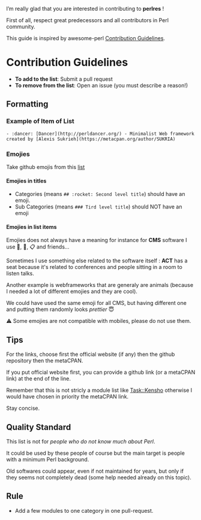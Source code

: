 I’m really glad that you are interested in contributing to **perlres** !

First of all, respect great predecessors and all contributors in Perl community.

This guide is inspired by awesome-perl [Contribution Guidelines](https://github.com/hachiojipm/awesome-perl/blob/master/CONTRIBUTING.md).

# Contribution Guidelines

* **To add to the list**: Submit a pull request
* **To remove from the list**: Open an issue (you must describe a reason!)

## Formatting
### Example of Item of List

```
- :dancer: [Dancer](http://perldancer.org/) - Minimalist Web framework created by [Alexis Sukrieh](https://metacpan.org/author/SUKRIA)
```

### Emojies
Take github emojis from this [list](https://gist.github.com/rxaviers/7360908)

#### Emojies in titles
- Categories (means `## :rocket: Second level title`) should have an emoji.
- Sub Categories (means `### Tird level title`) should NOT have an emoji 

#### Emojies in list items

Emojies does not always have a meaning for instance for **CMS** software I use :memo:, :pencil:, :clipboard: and friends...

Sometimes I use something else related to the software itself : **ACT** has a seat because it's related to conferences and people sitting in a room to listen talks.

Another example is webframeworks that are generaly are animals (because I needed a lot of different emojies and they are cool). 

We could have used the same emoji for all CMS, but having different one and putting them randomly looks *prettier* :innocent:

:warning: Some emojies are not compatible with mobiles, please do not use them.

## Tips

For the links, choose first the official website (if any) then the github repository then the metaCPAN.

If you put official website first, you can provide a github link (or a metaCPAN link) at the end of the line.

Remember that this is not stricly a module list like [Task::Kensho](https://github.com/EnlightenedPerlOrganisation/task-kensho) otherwise I would have chosen in priority the metaCPAN link.

Stay concise.

## Quality Standard

This list is not for *people who do not know much about Perl*. 

It could be used by these people of course but the main target is people with a minimum Perl background.

Old softwares could appear, even if not maintained for years, but only if they seems not completely dead (some help needed already on this topic).

## Rule

* Add a few modules to one category in one pull-request.
